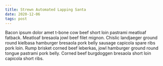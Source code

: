 ```yaml
---
title: Strewn Automated Lapping Santa
date: 2020-12-06
tags: post
---
```


Bacon ipsum dolor amet t-bone cow beef short loin pastrami meatloaf fatback.  Meatloaf bresaola jowl beef filet mignon.  Chislic landjaeger ground round kielbasa hamburger bresaola pork belly sausage capicola spare ribs pork loin.  Rump brisket corned beef leberkas, jowl hamburger ground round tongue pastrami pork belly.  Corned beef burgdoggen bresaola short loin capicola short ribs.
